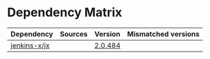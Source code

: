 # Dependency Matrix

Dependency | Sources | Version | Mismatched versions
---------- | ------- | ------- | -------------------
[jenkins-x/jx](https://github.com/jenkins-x/jx.git) |  | [2.0.484](https://github.com/jenkins-x/jx/releases/tag/v2.0.484) | 
